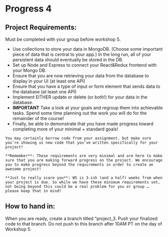 # Progress 4

## Project Requirements:

Must be completed with your group before workshop 5.

- Use collections to store your data in MongoDB. (Choose some important piece of data that is central to your app.) In the long run, all of your persistent data should eventually be stored in the DB.
- Set up Node and Express to connect your React&Redux frontend with your Mongo DB.
- Ensure that you are now retrieving your data from the database to display in your UI (at least one API)
- Ensure that you have a type of input or form element that sends data to the database (at least one API)
- Implement EITHER update or delete (or both!) for your data in the database.
- **IMPORTANT** Take a look at your goals and regroup them into achievable tasks. Spend some time planning out the work you will do for the remainder of the course! 
- Finally, be able to demonstrate that you have made progress toward completing more of your minimal + standard goals!

```{note}
You may certainly borrow code from your assignment, but make sure you’re showing us new code that you’ve written specifically for your project!
```

```{tip}
**Remember**: These requirements are very minimal and are here to make sure that you are making forward progress on the project. We encourage you to make progress beyond the requirements in order to create an awesome project!
```

```{warning}
**Just to really scare you**: W5 is 3-ish (and a half) weeks from when your project is due. So while we have these minimum requirements set, not being beyond this could be a real problem for you or group … please keep that in mind! 
```

## How to hand in:

When you are ready, create a branch titled “project_3. Push your finalized code to that branch. 
Do not push to this branch after 10AM PT on the day of Workshop 5.